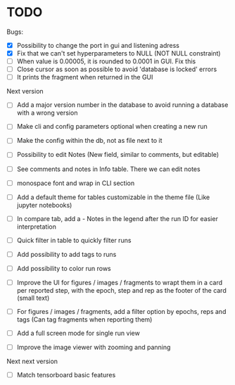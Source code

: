 # TODO
Bugs:
- [X] Possibility to change the port in gui and listening adress
- [X] Fix that we can't set hyperparameters to NULL (NOT NULL constraint)
- [ ] When value is 0.00005, it is rounded to 0.0001 in GUI. Fix this
- [ ] Close cursor as soon as possible to avoid 'database is locked' errors
- [ ] It prints the fragment when returned in the GUI

Next version
- [ ] Add a major version number in the database to avoid running a database with a wrong version
- [ ] Make cli and config parameters optional when creating a new run
- [ ] Make the config within the db, not as file next to it
- [ ] Possibility to edit Notes (New field, similar to comments, but editable)
- [ ] See comments and notes in Info table. There we can edit notes
- [ ] monospace font and wrap in CLI section
- [ ] Add a default theme for tables customizable in the theme file (Like jupyter notebooks)
- [ ] In compare tab, add a - Notes in the legend after the run ID for easier interpretation
- [ ] Quick filter in table to quickly filter runs
- [ ] Add possibility to add tags to runs
- [ ] Add possibility to color run rows
- [ ] Improve the UI for figures / images / fragments to wrapt them in a card per reported step, with the epoch, step and rep as the footer of the card (small text)
- [ ] For figures / images / fragments, add a filter option by epochs, reps and tags (Can tag fragments when reporting them)
- [ ] Add a full screen mode for single run view
- [ ] Improve the image viewer with zooming and panning



Next next version
- [ ] Match tensorboard basic features
